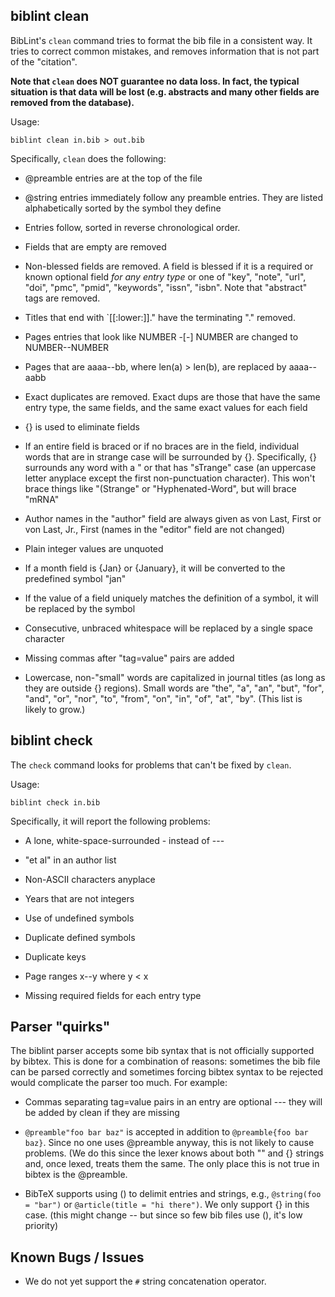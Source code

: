 
## biblint clean

BibLint's `clean` command tries to format the bib file in a consistent way.  It
tries to correct common mistakes, and removes information that is not part of
the "citation". 

**Note that `clean` does NOT guarantee no data loss. In fact, the typical situation is that
data will be lost (e.g. abstracts and many other fields are removed from the database).**

Usage:
```
biblint clean in.bib > out.bib
```

Specifically, `clean` does the following:

- @preamble entries are at the top of the file

- @string entries immediately follow any preamble entries. They are listed
  alphabetically sorted by the symbol they define

- Entries follow, sorted in reverse chronological order.

- Fields that are empty are removed

- Non-blessed fields are removed. A field is blessed if it is a required or
  known optional field *for any entry type* or one of "key", "note", "url",
  "doi", "pmc", "pmid", "keywords", "issn", "isbn".  Note that "abstract" tags
  are removed.

- Titles that end with `[[:lower:]]\." have the terminating "." removed.

- Pages entries that look like NUMBER -[-] NUMBER are changed to NUMBER--NUMBER

- Pages that are aaaa--bb, where len(a) > len(b), are replaced by aaaa--aabb

- Exact duplicates are removed. Exact dups are those that have the same entry
  type, the same fields, and the same exact values for each field

- {} is used to eliminate fields

- If an entire field is braced or if no braces are in the field, individual
  words that are in strange case will be surrounded by {}. Specifically, {}
  surrounds any word with a " or that has "sTrange" case (an uppercase letter
  anyplace except the first non-punctuation character). This won't brace things
  like "(Strange" or "Hyphenated-Word", but will brace "mRNA"

- Author names in the "author" field are always given as von Last, First or von
  Last, Jr., First  (names in the "editor" field are not changed)

- Plain integer values are unquoted

- If a month field is {Jan} or {January}, it will be converted to the
  predefined symbol "jan"

- If the value of a field uniquely matches the definition of a symbol, it will
  be replaced by the symbol

- Consecutive, unbraced whitespace will be replaced by a single space character

- Missing commas after "tag=value" pairs are added

- Lowercase, non-"small" words are capitalized in journal titles (as long as
  they are outside {} regions). Small words are "the", "a", "an", "but", "for",
  "and", "or", "nor", "to", "from", "on", "in", "of", "at", "by". (This list is
  likely to grow.)

## biblint check

The `check` command looks for problems that can't be fixed by `clean`.

Usage:
```
biblint check in.bib
```

Specifically, it will report the following problems:

- A lone, white-space-surrounded - instead of ---

- "et al" in an author list

- Non-ASCII characters anyplace

- Years that are not integers

- Use of undefined symbols

- Duplicate defined symbols

- Duplicate keys

- Page ranges x--y where y < x

- Missing required fields for each entry type

## Parser "quirks"

The biblint parser accepts some bib syntax that is not officially supported by
bibtex. This is done for a combination of reasons: sometimes the bib file can
be parsed correctly and sometimes forcing bibtex syntax to be rejected would
complicate the parser too much. For example:

- Commas separating tag=value pairs in an entry are optional --- they will be
  added by clean if they are missing

- `@preamble"foo bar baz"` is accepted in addition to `@preamble{foo bar baz}`.
  Since no one uses @preamble anyway, this is not likely to cause problems.
  (We do this since the lexer knows about both "" and {} strings and, once
  lexed, treats them the same. The only place this is not true in bibtex is the
  @preamble.

- BibTeX supports using () to delimit entries and strings, e.g., `@string(foo =
  "bar")` or `@article(title = "hi there")`. We only support {} in this case.
  (this might change -- but since so few bib files use (), it's low priority)

## Known Bugs / Issues

- We do not yet support the `#` string concatenation operator.

